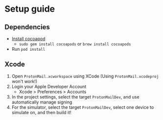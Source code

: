 # Setup guide

## Dependencies

* [Install cocoapod](https://cocoapods.org)
    * `sudo gem install cocoapods` or `brew install cocoapods`
* Run `pod install`

## Xcode 

1. Open `ProtonMail.xcworkspace` using XCode (Using `ProtonMail.xcodeproj` won't work!)
2. Login your Apple Developer Account   
    * Xcode > Preferences > Accounts
3. In the project settings, select the target `ProtonMailDev`, and use automatically manage signing
4. For the simulator, select the target `ProtonMailDev`, select one device to simulate on, and then build it!
